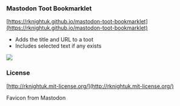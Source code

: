 ### Mastodon Toot Bookmarklet

[https://rknightuk.github.io/mastodon-toot-bookmarklet](https://rknightuk.github.io/mastodon-toot-bookmarklet)

- Adds the title and URL to a toot
- Includes selected text if any exists

![](screenshot.png)

### License 

[http://rknightuk.mit-license.org/](http://rknightuk.mit-license.org/)

Favicon from Mastodon
